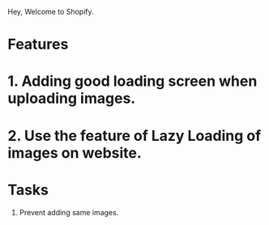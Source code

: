Hey, Welcome to Shopify.

# Features

# 1. Adding good loading screen when uploading images.
# 2. Use the feature of Lazy Loading of images on website. 

# Tasks

1. Prevent adding same images.